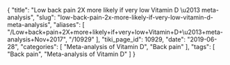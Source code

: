 {
    "title": "Low back pain 2X more likely if very low Vitamin D \u2013 meta-analysis",
    "slug": "low-back-pain-2x-more-likely-if-very-low-vitamin-d-meta-analysis",
    "aliases": [
        "/Low+back+pain+2X+more+likely+if+very+low+Vitamin+D+\u2013+meta-analysis+Nov+2017",
        "/10929"
    ],
    "tiki_page_id": 10929,
    "date": "2019-06-28",
    "categories": [
        "Meta-analysis of Vitamin D",
        "Back pain"
    ],
    "tags": [
        "Back pain",
        "Meta-analysis of Vitamin D"
    ]
}